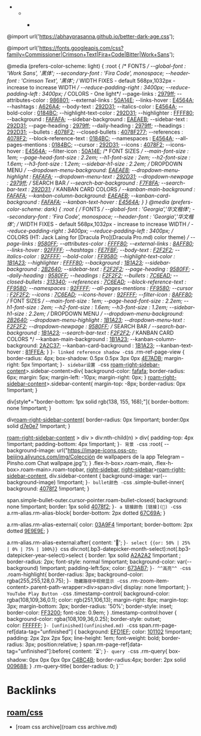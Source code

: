 - 
    - 
        - ```css
@import url('https://abhayprasanna.github.io/better-dark-age.css');

@import url('https://fonts.googleapis.com/css?family=Commissioner|Crimson+Text|Fira+Code|Bitter|Work+Sans');

@media (prefers-color-scheme: light) {
  :root {
    /* FONTS */
    --global-font             : 'Work Sans', '黑体';
    --secondary-font          : 'Fira Code', monospace;
    --header-font             : 'Crimson Text', '黑体';
    /* WIDTH FIXES - default 568px,1032px - increase to increase WIDTH */
    --reduce-padding-right    : 3400px;
    --reduce-padding-left     : 3400px;
    /* COLORS - One light*/
    --page-links              : [2979ff](2979ff.md);
    --attributes-color        : [986801](986801.md);
    --external-links          : [50A14E](50A14E.md);
    --links-hover             : [E4564A](E4564A.md);
    --hashtags                : [A626A4](A626A4.md);
    --body-text               : [292D31](292D31.md);
    --italics-color           : [E4564A](E4564A.md);
    --bold-color              : [0184BC](0184BC.md);
    --highlight-text-color    : [292D31](292D31.md);
    --highlighter             : [FFFF80](FFFF80.md);
    --background              : [FAFAFA](FAFAFA.md);
    --sidebar-background      : [EAEAEB](EAEAEB.md);
    --sidebar-text            : [292D31](292D31.md);
    --page-heading            : [2979ff](2979ff.md);
    --daily-heading           : [2979ff](2979ff.md);
    --headings                : [292D31](292D31.md);
    --bullets                 : [4078F2](4078F2.md);
    --closed-bullets          : [4078F277](4078F277.md);
    --references              : [4078F2](4078F2.md);
    --block-reference-text    : [0184BC](0184BC.md);
    --namespaces              : [E4564A](E4564A.md);
    --all-pages-mentions      : [0184BC](0184BC.md);
    --cursor                  : [292D31](292D31.md);
    --icons                   : [4078F2](4078F2.md);
    --icons-hover             : [E4564A](E4564A.md);
    --filter-icon             : [50A14E](50A14E.md);
    /* FONT SIZES */
    --main-font-size          : 1em;
    --page-head-font-size     : 2.2em;
    --h1-font-size            : 2em;
    --h2-font-size            : 1.6em;
    --h3-font-size            : 1.2em;
    --sidebar-h1-size         : 2.2em;
    /* DROPDOWN MENU */
    --dropdown-menu-background: [EAEAEB](EAEAEB.md);
    --dropdown-menu-highlight : [FAFAFA](FAFAFA.md);
    --dropdown-menu-text      : [292D31](292D31.md);
    --dropdown-newpage        : [2979ff](2979ff.md);
    /* SEARCH BAR */
    --search-bar-background   : [F7F8FA](F7F8FA.md);
    --search-bar-text         : [292D31](292D31.md);
    /* KANBAN CARD COLORS */
    --kanban-main-background  : [FAFAFA](FAFAFA.md);
    --kanban-column-background: [EAEAEB](EAEAEB.md);
    --kanban-card-background  : [FAFAFA](FAFAFA.md);
    --kanban-text-hover       : [E4564A](E4564A.md);
  }
}
@media (prefers-color-scheme: dark) {
  :root {
    /* FONTS */
    --global-font             : 'Georgia','华文楷体';
    --secondary-font          : 'Fira Code', monospace;
    --header-font             : 'Georgia','华文楷体';
    /* WIDTH FIXES - default 568px,1032px - increase to increase WIDTH */
    --reduce-padding-right    : 3400px;
    --reduce-padding-left     : 3400px;
    /* COLORS (HT: Jack Laing for [Dracula Pro](Dracula Pro.md) color theme) */
    --page-links              : [9580FF](9580FF.md);
    --attributes-color        : [FFFF80](FFFF80.md);
    --external-links          : [8AFF80](8AFF80.md);
    --links-hover             : [92FFFF](92FFFF.md);
    --hashtags                : [FE7FBF](FE7FBF.md);
    --body-text               : [F2F2F2](F2F2F2.md);
    --italics-color           : [92FFFF](92FFFF.md);
    --bold-color              : [FF9580](FF9580.md);
    --highlight-text-color    : [1B1A23](1B1A23.md);
    --highlighter             : [FFFF80](FFFF80.md);
    --background              : [1B1A23](1B1A23.md);
    --sidebar-background      : [2B2640](2B2640.md);
    --sidebar-text            : [F2F2F2](F2F2F2.md);
    --page-heading            : [9580FF](9580FF.md);
    --daily-heading           : [9580FF](9580FF.md);
    --headings                : [F2F2F2](F2F2F2.md);
    --bullets                 : [7C6EAD](7C6EAD.md);
    --closed-bullets          : [313340](313340.md);
    --references              : [7C6EAD](7C6EAD.md);
    --block-reference-text    : [FF9580](FF9580.md);
    --namespaces              : [92FFFF](92FFFF.md);
    --all-pages-mentions      : [FF9580](FF9580.md);
    --cursor                  : [F2F2F2](F2F2F2.md);
    --icons                   : [7C6EAD](7C6EAD.md);
    --icons-hover             : [92FFFF](92FFFF.md);
    --filter-icon             : [8AFF80](8AFF80.md);
    /* FONT SIZES */
    --main-font-size          : 1em;
    --page-head-font-size     : 2.2em;
    --h1-font-size            : 2em;
    --h2-font-size            : 1.6em;
    --h3-font-size            : 1.2em;
    --sidebar-h1-size         : 2.2em;
    /* DROPDOWN MENU */
    --dropdown-menu-background: [2B2640](2B2640.md);
    --dropdown-menu-highlight : [1B1A23](1B1A23.md);
    --dropdown-menu-text      : [F2F2F2](F2F2F2.md);
    --dropdown-newpage        : [9580FF](9580FF.md);
    /* SEARCH BAR */
    --search-bar-background   : [1B1A23](1B1A23.md);
    --search-bar-text         : [F2F2F2](F2F2F2.md);
    /* KANBAN CARD COLORS */
    --kanban-main-background  : [1B1A23](1B1A23.md);
    --kanban-column-background: [2A2C37](2A2C37.md);
    --kanban-card-background  : [1B1A23](1B1A23.md);
    --kanban-text-hover       : [81FFEA](81FFEA.md);
  }
}```
    - linked reference shadow
        - ```css
.rm-ref-page-view {
  border-radius: 4px;
  box-shadow: 0.5px 0.5px 3px 0px [4E7ADB](4E7ADB.md);
  margin-right: 5px !important;
}```
    - sidebar设置
        - ```css
[roam-right-sidebar-content](roam-right-sidebar-content.md)>.sidebar-content>div{
  background-color: [fafafa](fafafa.md);
  border-radius: 6px;
  margin: 5px;
  margin-left: -10px;
  margin-right: 0px;
}
[roam-right-sidebar-content](roam-right-sidebar-content.md)>.sidebar-content{
  margin-top: -8px;
  border-radius: 0px !important;
}

div[style*="border-bottom: 1px solid rgb(138, 155, 168);"]{
  border-bottom: none !important;
}

div[roam-right-sidebar-content](roam-right-sidebar-content.md){
  border-radius: 0px !important;
  border:0px solid [d7e0e7](d7e0e7.md) !important;
}

[roam-right-sidebar-content](roam-right-sidebar-content.md) > div > div:nth-child(n) > div{
  padding-top: 4px !important;
  padding-bottom: 4px !important;
}```
    - 背景
        - ```css
:root{
  --background-image: url("https://image-icons.oss-cn-beijing.aliyuncs.com/img/Colección de wallpapers de la app Telegram – Pinsho.com  Chat wallpape.jpg");
}
.flex-h-box>.roam-main,
.flex-h-box>.roam-main>.roam-topbar,
[right-sidebar](right-sidebar.md),
[right-sidebar](right-sidebar.md)>[roam-right-sidebar-content](roam-right-sidebar-content.md),
div.sidebar-content
{
  background-image: var(--background-image) !important;
}```
    - bullet颜色
        - ```css
.simple-bullet-inner{
  background: [4078f2](4078f2.md) !important;
}

span.simple-bullet-outer.cursor-pointer.roam-bullet-closed{
  background: none !important;
  border: 1px solid [4078f2](4078f2.md);
}```
    - a 链接颜色 [链接](🔗)
        - ```css
a.rm-alias.rm-alias-block{
  border-bottom: 2px dotted [67C69A](67C69A.md);
}

a.rm-alias.rm-alias-external{
  color: [03A9F4](03A9F4.md) !important;
  border-bottom: 2px dotted [9E9E9E](9E9E9E.md);
}

a.rm-alias.rm-alias-external:after{
   content: '🔗';
}```
    - select {{or: 50% | 25% | 0% | 75% | 100%}} 
        ```css
div:not(.bp3-datepicker-month-select):not(.bp3-datepicker-year-select)>select {
   border: 1px solid [A2A2A2](A2A2A2.md) !important ;
   border-radius: 2px;
   font-style: normal !important;
   background-color: var(--background) !important;
   padding-left:5px;
   color: [673AB7](673AB7.md);
 }```
    - ^^高亮^^
        - ```css
.roam-highlight{
  border-radius: 3px;
  background-color: rgba(255,255,128,0.75);
}```
    - 隐藏路径中视频显示
        - ```css
.rm-zoom-item-content>.parent-path-wrapper>div>span>div{
  display: none !important;
}```
    - YouTube Play Button
        - ```css
.timestamp-control{
  background-color: rgba(108,109,36,0.1); 
  color: rgb(251,106,13);
  margin-right: 8px;
  margin-top: 3px;
  margin-bottom: 3px;
  border-radius: '50%';
  border-style: inset;  
  border-color: [FF3200](FF3200.md);
  font-size: 0.9em;
}
.timestamp-control:hover {
  background-color: rgba(108,109,36,0.25); 
  border-style: outset;  
  color: [FFFFFF](FFFFFF.md);
}```
    - [unfinished](unfinished.md)
        - ```css
span.rm-page-ref[data-tag="unfinished"] {
    background: [EFD1EF](EFD1EF.md);
  	color: [101102](101102.md) !important;
    padding: 2px 2px 2px 5px;
    line-height: 1em;
    font-weight: bold;
    border-radius: 3px;
    position:relative;
}
span.rm-page-ref[data-tag="unfinished"]:before{
  content: '⏳';
}```
    - query
        - ```css
.rm-query{
    box-shadow: 0px 0px 0px 0px [C4BC4B](C4BC4B.md);
    border-radius:4px;
    border: 2px solid [009688](009688.md);
}
.rm-query-title{
  border-radius: 0;
}```

# Backlinks
## [roam/css](roam/css.md)
- [roam css archive](roam css archive.md)


